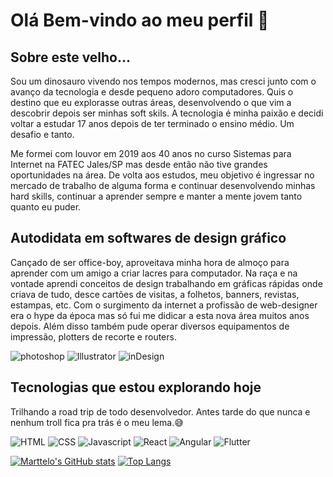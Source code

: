 # Olá Bem-vindo ao meu perfil 👋

## Sobre este velho...
Sou um dinosauro vivendo nos tempos modernos, mas cresci junto com o avanço da tecnologia e desde pequeno adoro computadores.
Quis o destino que eu explorasse outras áreas, desenvolvendo o que vim a descobrir depois ser minhas soft skils.
A tecnologia é minha paixão e decidi voltar a estudar 17 anos depois de ter terminado o ensino médio. Um desafio e tanto.

Me formei com louvor em 2019 aos 40 anos no curso Sistemas para Internet na FATEC Jales/SP mas desde então não tive grandes oportunidades na área.
De volta aos estudos, meu objetivo é ingressar no mercado de trabalho de alguma forma e continuar desenvolvendo minhas hard skills, continuar a aprender sempre e manter a mente jovem tanto quanto eu puder.

## Autodidata em softwares de design gráfico
Cançado de ser office-boy, aproveitava minha hora de almoço para aprender com um amigo a criar lacres para computador.
Na raça e na vontade aprendi conceitos de design trabalhando em gráficas rápidas onde criava de tudo, desce cartões de visitas, a folhetos, banners, revistas, estampas, etc.
Com o surgimento da internet a profissão de web-designer era o hype da época mas só fui me didicar a esta nova área muitos anos depois.
Além disso também pude operar diversos equipamentos de impressão, plotters de recorte e routers.

![photoshop](https://img.shields.io/badge/Adobe%20Photoshop-31A8FF?style=for-the-badge&logo=Adobe%20Photoshop&logoColor=black)
![Illustrator](https://img.shields.io/badge/Adobe%20Illustrator-FF9A00?style=for-the-badge&logo=adobe%20illustrator&logoColor=white)
![inDesign](https://img.shields.io/badge/Adobe%20InDesign-FF3366?style=for-the-badge&logo=Adobe%20InDesign&logoColor=white)

## Tecnologias que estou explorando hoje
Trilhando a road trip de todo desenvolvedor. Antes tarde do que nunca e nenhum troll fica pra trás é o meu lema.😅

![HTML](https://img.shields.io/badge/HTML5-E34F26?style=for-the-badge&logo=html5&logoColor=white)
![CSS](https://img.shields.io/badge/CSS3-1572B6?style=for-the-badge&logo=css3&logoColor=white)
![Javascript](https://img.shields.io/badge/JavaScript-323330?style=for-the-badge&logo=javascript&logoColor=F7DF1E)
![React](https://img.shields.io/badge/React-20232A?style=for-the-badge&logo=react&logoColor=61DAFB)
![Angular](https://img.shields.io/badge/Angular-DD0031?style=for-the-badge&logo=angular&logoColor=white)
![Flutter](https://img.shields.io/badge/Flutter-02569B?style=for-the-badge&logo=flutter&logoColor=white)

[![Marttelo's GitHub stats](https://github-readme-stats.vercel.app/api?username=MARTTELO&&hide=prs,issues,contribs&show_icons=true&theme=radical)](https://github.com/anuraghazra/github-readme-stats)
[![Top Langs](https://github-readme-stats.vercel.app/api/top-langs/?username=MARTTELO&langs_count=8&layout=compact&theme=radical)](https://github.com/anuraghazra/github-readme-stats)
<!--
**MARTTELO/MARTTELO** is a ✨ _special_ ✨ repository because its `README.md` (this file) appears on your GitHub profile.

Here are some ideas to get you started:

- 🔭 I’m currently working on ...
- 🌱 I’m currently learning ...
- 👯 I’m looking to collaborate on ...
- 🤔 I’m looking for help with ...
- 💬 Ask me about ...
- 📫 How to reach me: ...
- 😄 Pronouns: Ele / dele
- ⚡ Fun fact: ...
-->
